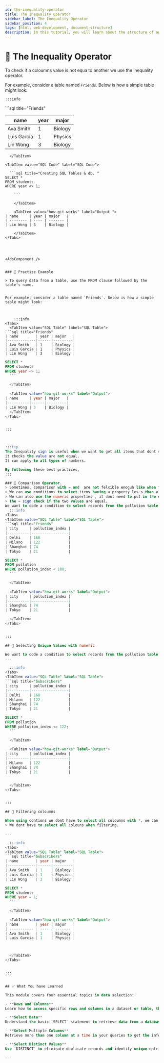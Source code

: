 ```yaml
---
id: the-inequality-operator
title: The Inequality Operator
sidebar_label: The Inequality Operator
sidebar_position: 4
tags: [html, web-development, document-structure]
description: In this tutorial, you will learn about the structure of an HTML document and how to create a basic HTML document.
---
```



# 📗 The Inequality Operator
To check if a coloumns value is not equa to another we use the inequality operator. 


<AdsComponent />



For example, consider a table named `Friends`. Below is how a simple table might look:



    :::info
<Tabs>
  <TabItem value="SQL Table" label="SQL Table">
```sql title="Friends"

| name        | year | major   |
|-------------|------|---------|
| Ava Smith   | 1    | Biology |
| Luis Garcia | 1    | Physics |
| Lin Wong    | 3    | Biology |
```
  </TabItem>

<TabItem value="SQL Code" label="SQL Code">
  
  ```sql title="Creating SQL Tables & db. "
SELECT *
FROM students
WHERE year <> 1;

    ```

    </TabItem>
    
    <TabItem value="how-git-works" label="Output ">
| name     | year | major   |
| -------- | ---- | ------- |
| Lin Wong | 3    | Biology |

    </TabItem>
</Tabs>




<AdsComponent />


### 📘 Practise Example

> To query data from a table, use the FROM clause followed by the table's name.


For example, consider a table named `Friends`. Below is how a simple table might look:



    :::info
<Tabs>
  <TabItem value="SQL Table" label="SQL Table">
```sql title="Friends"
| name        | year | major   |
|-------------|------|---------|
| Ava Smith   | 1    | Biology |
| Luis Garcia | 1    | Physics |
| Lin Wong    | 3    | Biology |
```
  </TabItem>

<TabItem value="SQL Code" label="SQL Code">
  
  ```sql title="Creating SQL Tables. "
SELECT *
FROM students
WHERE year <> 1;
    ```

    </TabItem>
    
    <TabItem value="how-git-works" label="Output">
| name     | year | major   |
|----------|------|---------|
| Lin Wong | 3    | Biology |
    </TabItem>
</Tabs>


:::



:::tip
The Inequality sign is useful when we want to get all items that dont satisfy a criterion. 
it checks the value are not equal. 
It can apply to all types of numbers. 

By following these best practices, 
:::

### 🔄 Comparison Operator. 
> Sometimes, comparison with = and  are not felxible enoguh like when filtering by price of a grocery itesm 
> We can use conditions to select items having a property les s than a threshold value like chocolate items with a price less than 2$
> We can also use the numeric properties , it dont need to put in the quotes. 
> the = sign check if the two values are equal. 
We want to code a condition to select records from the pollution table where the pollution_index is less than 100.
    :::info
<Tabs>
  <TabItem value="SQL Table" label="SQL Table">
```sql title="friends"
| city     | pollution_index |
|----------|-----------------|
| Delhi    | 168             |
| Milano   | 122             |
| Shanghai | 74              |
| Tokyo    | 21              |
```
  </TabItem>

<TabItem value="SQL Code" label="SQL Code">
  
  ```sql title="Creating SQL Tables. "
SELECT *
FROM pollution
WHERE pollution_index < 100;
    ```

    </TabItem>
    
    <TabItem value="how-git-works" label="Output">
| city     | pollution_index |
|----------|-----------------|
| Shanghai | 74              |
| Tokyo    | 21              |

    </TabItem>
</Tabs>


:::

## 🧹 Selecting Unique Values with numeric

We want to code a condition to select records from the pollution table where the pollution_index is less than or equal to 122.
---

    :::info
<Tabs>
  <TabItem value="SQL Table" label="SQL Table">
```sql title="Subscribers"
| city     | pollution_index |
|----------|-----------------|
| Delhi    | 168             |
| Milano   | 122             |
| Shanghai | 74              |
| Tokyo    | 21              |
```
  </TabItem>

<TabItem value="SQL Code" label="SQL Code">
  
  ```sql title="Creating SQL Tables. "
SELECT *
FROM pollution
WHERE pollution_index <= 122;
    ```

    </TabItem>
    
    <TabItem value="how-git-works" label="Output">
| city     | pollution_index |
|----------|-----------------|
| Milano   | 122             |
| Shanghai | 74              |
| Tokyo    | 21              |


    </TabItem>
</Tabs>


:::

## 🧹 Filtering coloumns

When using contions we dont have to select all coloumns with *, we can select only a couple like name and year. 
> We dont have to select all colouns when filtering. 

---

    :::info
<Tabs>
  <TabItem value="SQL Table" label="SQL Table">
```sql title="Subscribers"
| name        | year | major   |
|-------------|------|---------|
| Ava Smith   | 1    | Biology |
| Luis Garcia | 1    | Physics |
| Lin Wong    | 3    | Biology |
```
  </TabItem>

<TabItem value="SQL Code" label="SQL Code">
  
  ```sql title="Creating SQL Tables. "
SELECT *
FROM students
WHERE year = 1;
    ```

    </TabItem>
    
    <TabItem value="how-git-works" label="Output">
| name        | year | major   |
| ----------- | ---- | ------- |
| Ava Smith   | 1    | Biology |
| Luis Garcia | 1    | Physics |



    </TabItem>
</Tabs>


:::


## ✅ What You have Learned

This module covers four essential topics in data selection:

- **Rows and Columns**  
  Learn how to access specific rows and columns in a dataset or table, the building blocks of any query.

- **Select Data**  
  Understand the basic `SELECT` statement to retrieve data from a database.

- **Select Multiple Columns**  
  Retrieve more than one column at a time in your queries to get the information you need all at once.

- **Select Distinct Values**  
  Use `DISTINCT` to eliminate duplicate records and identify unique entries within your dataset.

---